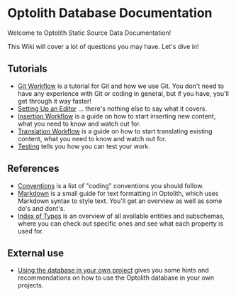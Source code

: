 # Optolith Database Documentation

Welcome to Optolith Static Source Data Documentation!

This Wiki will cover a lot of questions you may have. Let's dive in!

## Tutorials

- [Git Workflow](./Git-Workflow.md) is a tutorial for Git and how we use Git. You don't need to have any experience with Git or coding in general, but if you have, you'll get through it way faster!
- [Setting Up an Editor](./Setting-Up-an-Editor.md) ... there's nothing else to say what it covers.
- [Insertion Workflow](./Insertion-Workflow.md) is a guide on how to start inserting new content, what you need to know and watch out for.
- [Translation Workflow](./Translation-Workflow.md) is a guide on how to start translating existing content, what you need to know and watch out for.
- [Testing](./Testing.md) tells you how you can test your work.

## References

- [Conventions](./Conventions.md) is a list of "coding" conventions you should follow.
- [Markdown](./Markdown.md) is a small guide for text formatting in Optolith, which uses Markdown syntax to style text. You'll get an overview as well as some do's and dont's.
- [Index of Types](./Index-of-Types.md) is an overview of all available entities and subschemas, where you can check out specific ones and see what each property is used for.

## External use

- [Using the database in your own project](./Using-the-database-in-your-own-project.md) gives you some hints and recommendations on how to use the Optolith database in your own projects.
